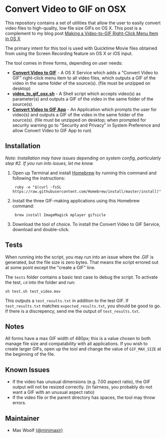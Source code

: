 # Convert Video to GIF on OSX

This repository contains a set of utilities that allow the user to easily convert video files to high-quality, low file size GIFs on OS X. This post is a complement to my blog post [Making a Video-to-GIF Right-Click Menu Item in OS X](http://minimaxir.com/2015/08/gif-to-video-osx/)

The primary intent for this tool is used with Quicktime Movie files obtained from using the Screen Recording feature on OS X or iOS input.

The tool comes in three forms, depending on user needs:

* **[Convert Video to GIF](https://github.com/minimaxir/video-to-gif-osx/raw/master/Convert%20Video%20to%20GIF.zip)** - A OS X Service which adds a "Convert Video to GIF" right-click menu item to all video files, which outputs a GIF of the video in the same folder of the source(s). (file must be unzipped on desktop)
* **[video_to_gif_osx.sh](https://raw.githubusercontent.com/minimaxir/video-to-gif-osx/master/video_to_gif_osx.sh)** - A Shell script which accepts video(s) as parameter(s) and outputs a GIF of the video in the same folder of the source(s).
* **[Convert Video to GIF App](https://github.com/minimaxir/video-to-gif-osx/raw/master/Convert%20Video%20to%20GIF%20App.zip)** - An Application which prompts the user for video(s) and outputs a GIF of the video in the same folder of the source(s). (file must be unzipped on desktop; when prompted for security warning go to "Security and Privacy" in System Preference and allow Convert Video to GIF App to run)

## Installation

*Note: Installation may have issues depending on system config, particularly step #2. If you run into issues, let me know.*

1. Open up Terminal and install [Homebrew](http://brew.sh) by running this command and following the instructions:

		ruby -e "$(curl -fsSL https://raw.githubusercontent.com/Homebrew/install/master/install)"
		
2. Install the three GIF-making applications using this Homebrew command:

		brew install ImageMagick mplayer gifsicle

3. Download the tool of choice. To install the Convert Video to GIF Service, download and double-click.

## Tests

When running into the script, you may run into an issue where the .GIF is generated, but the file size is zero bytes. That means the script errored out at some point except the "create a GIF" line.

The `tests` folder contains a basic test case to debug the script. To activate the test, `cd` into the folder and run:

	sh test.sh test_video.mov
	
This outputs a `test_results.txt` in addition to the test GIF. If `test_results.txt` matches `expected_results.txt`, you should be good to go. If there is a discrepency, send me the output of `test_results.txt`.

## Notes

All forms have a max GIF width of 480px; this is a value chosen to both manage file size and compatability with all applications. If you wish to create larger GIFs, open up the tool and change the value of `GIF_MAX_SIZE` at the beginning of the file.

## Known Issues

* If the video has unusual dimensions (e.g. 7.00 aspect ratio), the GIF output will not be resized correctly. (in fairness, you probably do not want a GIF with an unusual aspect ratio)
* If the video file or the parent directory has spaces, the tool may throw errors.

## Maintainer
* Max Woolf [(@minimaxir)](https://twitter.com/minimaxir)
